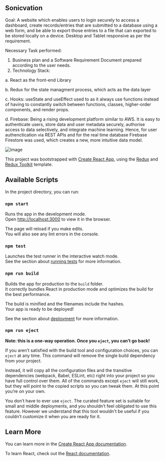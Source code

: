 ## Sonicvation

Goal: A website which enables users to login securely to access a dashboard, create records/entries that are submitted to a database using a web form, and be able to export those entries to a file that can exported to be stored locally on a device.  Desktop and Tablet responsive as per the requirement.

Necessary Task performed: 
1. Business plan and a Software Requirement Document prepared according to the user needs.
2. Technology Stack:

 a. React as the front-end Library
 
 b. Redux for the state managment process, which acts as the data layer
 
 c. Hooks: useState and useEffect used to as it always use functions instead of having to constantly switch between functions, classes, higher-order components, and render 
    props.
    
 d. Firebase: Being a rising development platform similar to AWS. It is easy to authenticate users, store data and user metadata securely, authorise access to data selectively, and integrate machine learning. Hence, for user authenctication via REST APIs and for the real time database Firebase Firestore was used, which creates a new, more intuitive data model.
 
 
![image](https://user-images.githubusercontent.com/68308589/125020074-2a7b7a80-e046-11eb-9be1-0131f5216ee2.png)



This project was bootstrapped with [Create React App](https://github.com/facebook/create-react-app), using the [Redux](https://redux.js.org/) and [Redux Toolkit](https://redux-toolkit.js.org/) template.

## Available Scripts

In the project directory, you can run:

### `npm start`

Runs the app in the development mode.<br />
Open [http://localhost:3000](http://localhost:3000) to view it in the browser.

The page will reload if you make edits.<br />
You will also see any lint errors in the console.

### `npm test`

Launches the test runner in the interactive watch mode.<br />
See the section about [running tests](https://facebook.github.io/create-react-app/docs/running-tests) for more information.

### `npm run build`

Builds the app for production to the `build` folder.<br />
It correctly bundles React in production mode and optimizes the build for the best performance.

The build is minified and the filenames include the hashes.<br />
Your app is ready to be deployed!

See the section about [deployment](https://facebook.github.io/create-react-app/docs/deployment) for more information.

### `npm run eject`

**Note: this is a one-way operation. Once you `eject`, you can’t go back!**

If you aren’t satisfied with the build tool and configuration choices, you can `eject` at any time. This command will remove the single build dependency from your project.

Instead, it will copy all the configuration files and the transitive dependencies (webpack, Babel, ESLint, etc) right into your project so you have full control over them. All of the commands except `eject` will still work, but they will point to the copied scripts so you can tweak them. At this point you’re on your own.

You don’t have to ever use `eject`. The curated feature set is suitable for small and middle deployments, and you shouldn’t feel obligated to use this feature. However we understand that this tool wouldn’t be useful if you couldn’t customize it when you are ready for it.

## Learn More

You can learn more in the [Create React App documentation](https://facebook.github.io/create-react-app/docs/getting-started).

To learn React, check out the [React documentation](https://reactjs.org/).
